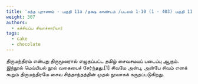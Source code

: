 ```yaml
---
title: 'கந்த புராணம் - பகுதி 11a /தக்ஷ காண்டம் /படலம் 1-10 (1 - 403) பகுதி 11b - படலம் 11-13 (404 – 907)'
weight: 307
authors:
  - கச்சியப்ப சிவாச்சாரியார்
tags:
  - cake
  - chocolate
---
```


திருமந்திரம் என்பது திருமூலரால் எழுதப்பட்ட தமிழ் சைவசமயப் படைப்பு ஆகும். இந்நூல் மெய்யியல் நூல் வகையைச் சேர்ந்தது.[1] சிவமே அன்பு, அன்பே சிவம் எனக் கூறும் திருமந்திரமே சைவ சித்தாந்தத்தின் முதல் நூலாகக் கருதப்படுகிறது.